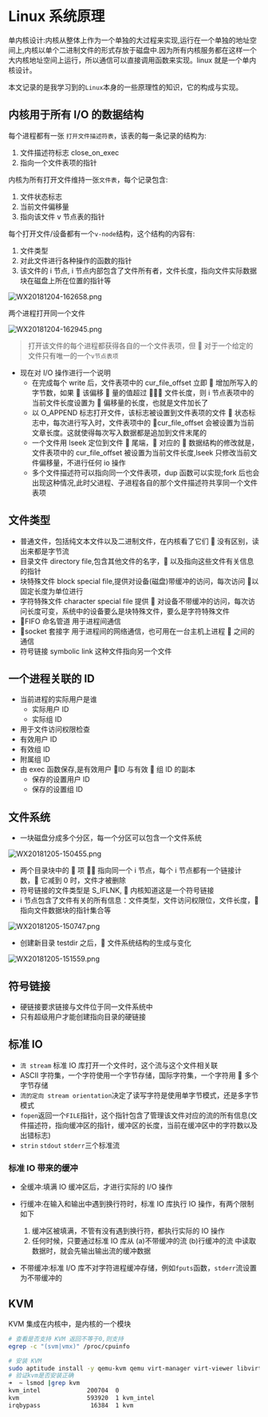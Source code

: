# Linux 系统原理

单内核设计:内核从整体上作为一个单独的大过程来实现,运行在一个单独的地址空间上,内核以单个二进制文件的形式存放于磁盘中.因为所有内核服务都在这样一个大内核地址空间上运行，所以通信可以直接调用函数来实现。linux 就是一个单内核设计。

本文记录的是我学习到的`Linux`本身的一些原理性的知识，它的构成与实现。

## 内核用于所有 I/O 的数据结构

每个进程都有一张 `打开文件描述符表`，该表的每一条记录的结构为:

1. 文件描述符标志 close_on_exec
1. 指向一个文件表项的指针

内核为所有打开文件维持一张`文件表`，每个记录包含:

1. 文件状态标志
1. 当前文件偏移量
1. 指向该文件 v 节点表的指针

每个打开文件/设备都有一个`v-node`结构，这个结构的内容有:

1. 文件类型
1. 对此文件进行各种操作的函数的指针
1. 该文件的 i 节点, i 节点内部包含了文件所有者，文件长度，指向文件实际数据块在磁盘上所在位置的指针等

![WX20181204-162658.png](https://i.loli.net/2018/12/04/5c063aa9c2a30.png)

两个进程打开同一个文件

![WX20181204-162945.png](https://i.loli.net/2018/12/04/5c063b0e36962.png)

> 打开该文件的每个进程都获得各自的一个文件表项，但  对于一个给定的文件只有唯一的一个`v节点表项`

- 现在对 I/O 操作进行一个说明
  - 在完成每个 write 后，文件表项中的 cur_file_offset 立即  增加所写入的字节数，如果  该偏移  量的值超过  文件长度，则 i 节点表项中的当前文件长度设置为  偏移量的长度，也就是文件加长了
  - 以 O_APPEND 标志打开文件，该标志被设置到文件表项的文件  状态标志中，每次进行写入时，文件表项中的 cur_file_offset 会被设置为当前文章长度。这就使得每次写入数据都是追加到文件末尾的
  - 一个文件用 lseek 定位到文件  尾端， 对应的  数据结构的修改就是，文件表项中的 cur_file_offset 被设置为当前文件长度,lseek 只修改当前文件偏移量，不进行任何 io 操作
  - 多个文件描述符可以指向同一个文件表项，dup 函数可以实现;fork 后也会出现这种情况,此时父进程、子进程各自的那个文件描述符共享同一个文件表项

## 文件类型

- 普通文件，包括纯文本文件以及二进制文件，在内核看了它们  没有区别，读出来都是字节流
- 目录文件 directory file,包含其他文件的名字， 以及指向这些文件有关信息的指针
- 块特殊文件 block special file,提供对设备(磁盘)带缓冲的访问，每次访问  以固定长度为单位进行
- 字符特殊文件 character special file 提供  对设备不带缓冲的访问，每次访问长度可变，系统中的设备要么是块特殊文件，要么是字符特殊文件
- FIFO 命名管道 用于进程间通信
- socket 套接字 用于进程间的网络通信，也可用在一台主机上进程  之间的通信
- 符号链接 symbolic link 这种文件指向另一个文件

## 一个进程关联的 ID

- 当前进程的实际用户是谁
  - 实际用户 ID
  - 实际组 ID
-  用于文件访问权限检查
  - 有效用户 ID
  - 有效组 ID
  - 附属组 ID
- 由 exec 函数保存,是有效用户 ID 与有效  组 ID 的副本
  - 保存的设置用户 ID
  - 保存的设置组 ID

## 文件系统

- 一块磁盘分成多个分区，每一个分区可以包含一个文件系统

![WX20181205-150455.png](https://i.loli.net/2018/12/05/5c0778ca2effd.png)

- 两个目录块中的  项  指向同一个 i 节点，每个 i 节点都有一个链接计数， 它减到 0 时，文件才被删除
- 符号链接的文件类型是 S_IFLNK,  内核知道这是一个符号链接
- i 节点包含了文件有关的所有信息：文件类型，文件访问权限位，文件长度， 指向文件数据块的指针集合等

![WX20181205-150747.png](https://i.loli.net/2018/12/05/5c077952109ae.png)

- 创建新目录 testdir 之后， 文件系统结构的生成与变化

![WX20181205-151559.png](https://i.loli.net/2018/12/05/5c077b410745e.png)

## 符号链接

- 硬链接要求链接与文件位于同一文件系统中
- 只有超级用户才能创建指向目录的硬链接

## 标准 IO

- `流 stream` 标准 IO 库打开一个文件时，这个流与这个文件相关联
- ASCII 字符集，一个字符使用一个字节存储，国际字符集，一个字符用  多个字节存储
- `流的定向 stream orientation`决定了读写字符是使用单字节模式，还是多字节模式
- `fopen`返回一个`FILE`指针，这个指针包含了管理该文件对应的流的所有信息(文件描述符，指向缓冲区的指针，缓冲区的长度，当前在缓冲区中的字符数以及出错标志)
- `strin` `stdout` `stderr`三个标准流

### 标准 IO 带来的缓冲

- 全缓冲:填满 IO 缓冲区后，才进行实际的 I/O 操作

- 行缓冲:在输入和输出中遇到换行符时，标准 IO 库执行 IO 操作，有两个限制如下

  1. 缓冲区被填满，不管有没有遇到换行符，都执行实际的 IO 操作
  1. 任何时候，只要通过标准 IO 库从 (a)不带缓冲的流 (b)行缓冲的流 中读取数据时，就会先输出输出流的缓冲数据

- 不带缓冲:标准 I/O 库不对字符进程缓冲存储，例如`fputs`函数，`stderr`流设置为不带缓冲的

## KVM

KVM 集成在内核中，是内核的一个模块

```bash
# 查看是否支持 KVM 返回不等于0,则支持
egrep -c "(svm|vmx)" /proc/cpuinfo

# 安装 KVM
sudo aptitude install -y qemu-kvm qemu virt-manager virt-viewer libvirt-bin bridge-utils
# 验证kvm是否安装正确
➜  ~ lsmod |grep kvm
kvm_intel             200704  0
kvm                   593920  1 kvm_intel
irqbypass              16384  1 kvm
```
